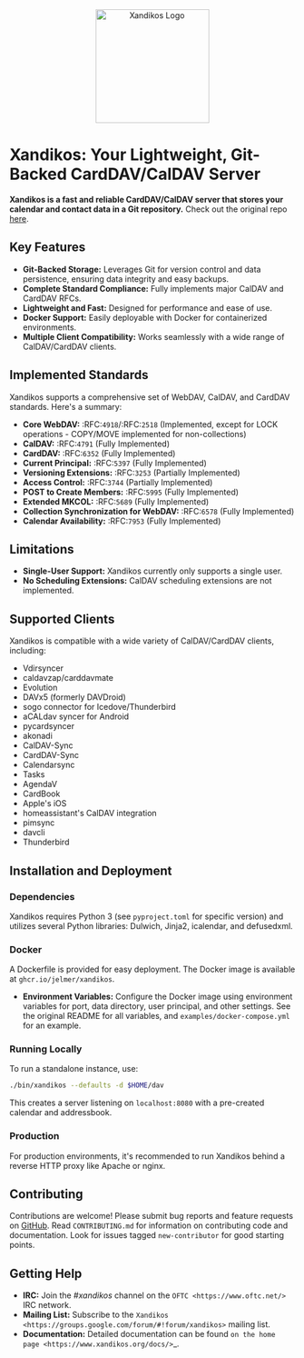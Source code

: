 <div align="center">
  <img src="logo.png" alt="Xandikos Logo" width="200">
</div>

# Xandikos: Your Lightweight, Git-Backed CardDAV/CalDAV Server

**Xandikos is a fast and reliable CardDAV/CalDAV server that stores your calendar and contact data in a Git repository.**  Check out the original repo [here](https://github.com/jelmer/xandikos).

## Key Features

*   **Git-Backed Storage:**  Leverages Git for version control and data persistence, ensuring data integrity and easy backups.
*   **Complete Standard Compliance:** Fully implements major CalDAV and CardDAV RFCs.
*   **Lightweight and Fast:** Designed for performance and ease of use.
*   **Docker Support:** Easily deployable with Docker for containerized environments.
*   **Multiple Client Compatibility:** Works seamlessly with a wide range of CalDAV/CardDAV clients.

## Implemented Standards

Xandikos supports a comprehensive set of WebDAV, CalDAV, and CardDAV standards.  Here's a summary:

*   **Core WebDAV:** :RFC:`4918`/:RFC:`2518` (Implemented, except for LOCK operations - COPY/MOVE implemented for non-collections)
*   **CalDAV:** :RFC:`4791` (Fully Implemented)
*   **CardDAV:** :RFC:`6352` (Fully Implemented)
*   **Current Principal:** :RFC:`5397` (Fully Implemented)
*   **Versioning Extensions:** :RFC:`3253` (Partially Implemented)
*   **Access Control:** :RFC:`3744` (Partially Implemented)
*   **POST to Create Members:** :RFC:`5995` (Fully Implemented)
*   **Extended MKCOL:** :RFC:`5689` (Fully Implemented)
*   **Collection Synchronization for WebDAV:** :RFC:`6578` (Fully Implemented)
*   **Calendar Availability:** :RFC:`7953` (Fully Implemented)

## Limitations

*   **Single-User Support:**  Xandikos currently only supports a single user.
*   **No Scheduling Extensions:** CalDAV scheduling extensions are not implemented.

## Supported Clients

Xandikos is compatible with a wide variety of CalDAV/CardDAV clients, including:

*   Vdirsyncer
*   caldavzap/carddavmate
*   Evolution
*   DAVx5 (formerly DAVDroid)
*   sogo connector for Icedove/Thunderbird
*   aCALdav syncer for Android
*   pycardsyncer
*   akonadi
*   CalDAV-Sync
*   CardDAV-Sync
*   Calendarsync
*   Tasks
*   AgendaV
*   CardBook
*   Apple's iOS
*   homeassistant's CalDAV integration
*   pimsync
*   davcli
*   Thunderbird

## Installation and Deployment

### Dependencies

Xandikos requires Python 3 (see `pyproject.toml` for specific version) and utilizes several Python libraries: Dulwich, Jinja2, icalendar, and defusedxml.

### Docker

A Dockerfile is provided for easy deployment. The Docker image is available at `ghcr.io/jelmer/xandikos`.

*   **Environment Variables:** Configure the Docker image using environment variables for port, data directory, user principal, and other settings. See the original README for all variables, and `examples/docker-compose.yml` for an example.

### Running Locally

To run a standalone instance, use:

```bash
./bin/xandikos --defaults -d $HOME/dav
```

This creates a server listening on `localhost:8080` with a pre-created calendar and addressbook.

### Production

For production environments, it's recommended to run Xandikos behind a reverse HTTP proxy like Apache or nginx.

## Contributing

Contributions are welcome!  Please submit bug reports and feature requests on [GitHub](https://github.com/jelmer/xandikos/issues/new).  Read `CONTRIBUTING.md` for information on contributing code and documentation.  Look for issues tagged `new-contributor` for good starting points.

## Getting Help

*   **IRC:** Join the *#xandikos* channel on the `OFTC <https://www.oftc.net/>` IRC network.
*   **Mailing List:** Subscribe to the `Xandikos <https://groups.google.com/forum/#!forum/xandikos>` mailing list.
*   **Documentation:** Detailed documentation can be found `on the home page <https://www.xandikos.org/docs/>`_.